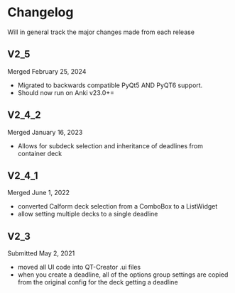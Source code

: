 # Changelog
Will in general track the major changes made from each release

## V2_5
Merged February 25, 2024
* Migrated to backwards compatible PyQt5 AND PyQT6 support.
* Should now run on Anki v23.0+=

## V2_4_2
Merged January 16, 2023
* Allows for subdeck selection and inheritance of deadlines from container deck

## V2_4_1
Merged June 1, 2022
* converted Calform deck selection from a ComboBox to a ListWidget 
* allow setting multiple decks to a single deadline

## V2_3
Submitted May 2, 2021
* moved all UI code into QT-Creator .ui files
* when you create a deadline, all of the options group settings are copied from the original config for the deck getting a deadline
